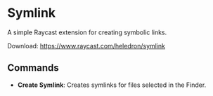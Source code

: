 # Symlink

A simple Raycast extension for creating symbolic links.

Download: https://www.raycast.com/heledron/symlink

## Commands
- **Create Symlink**: Creates symlinks for files selected in the Finder.